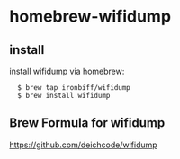 # homebrew-wifidump

## install

install wifidump via homebrew:
```shell
  $ brew tap ironbiff/wifidump
  $ brew install wifidump
```

## Brew Formula for wifidump
https://github.com/deichcode/wifidump

